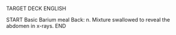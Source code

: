 TARGET DECK
ENGLISH

START
Basic
Barium meal
Back: n. Mixture swallowed to reveal the abdomen in x-rays.
END
